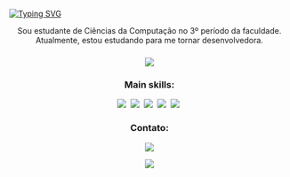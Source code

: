 
[![Typing SVG](https://readme-typing-svg.herokuapp.com/?color=F73BE0&size=35&center=true&vCenter=true&width=1000&lines=Olá,+Meu+Nome+é+Laura...;Seja+bem+vindo!;+:%29)](https://git.io/typing-svg)

<p align="center">
  Sou estudante de Ciências da Computação no 3º período da faculdade. Atualmente, estou estudando para me tornar desenvolvedora.
</p>

###
<p align="center">
  <img src="https://github-readme-stats.vercel.app/api/top-langs/?username=Lauragpse&theme=aura&hide_border=true&include_all_commits=false&count_private=false&layout=compact" />
</p>


<h3 align="center">Main skills:</h3>

<p align="center">
  <img src="https://img.shields.io/badge/-HTML-0D1117?style=for-the-badge&logo=HTML5&labelColor=0D1117" /> 
  <img src="https://img.shields.io/badge/-CSS-0D1117?style=for-the-badge&logo=CSS3&logoColor=1572B6&labelColor=0D1117" /> 
  <img src="https://img.shields.io/badge/-Javascript-0D1117?style=for-the-badge&logo=JavaScript&logoColor=yellow&labelColor=0D1117" /> 
  <img src="https://img.shields.io/badge/-Python-0D1117?style=for-the-badge&logo=python&labelColor=0D1117&textColor=0D1117" /> 
  <img src="https://img.shields.io/badge/-java-0D1117?style=for-the-badge&logo=java&labelColor=0D1117&textColor=0D1117" /> 
</p>

<h3 align="center">Contato:</h3>

<p align="center">
  <a href="https://www.linkedin.com/in/lauracamilaleite/"><img src="https://img.shields.io/badge/-Linkedin-0D1117?style=for-the-badge&logo=linkedin&labelColor=0D1117" /></a>
</p>
<p align="center">
<img src="https://i.pinimg.com/originals/a7/f1/a7/a7f1a7457882688e2784ad46e82ab9ad.gif">
</p>
